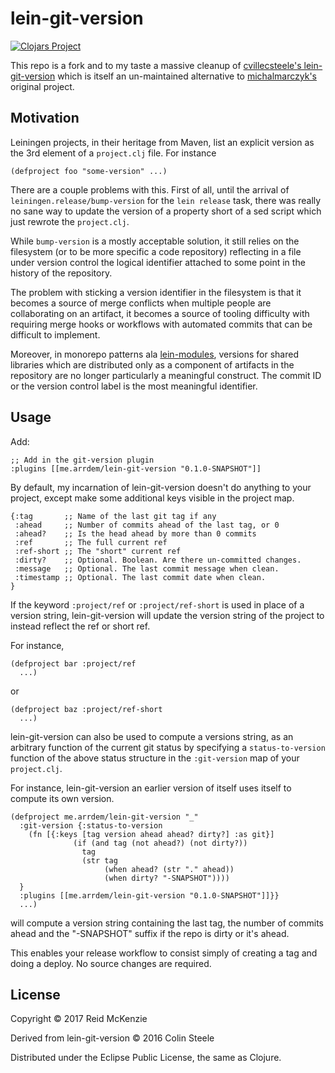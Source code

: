 # lein-git-version

[![Clojars Project](https://img.shields.io/clojars/v/me.arrdem/lein-git-version.svg)](https://clojars.org/me.arrdem/lein-git-version)

This repo is a fork and to my taste a massive cleanup of
[cvillecsteele's
lein-git-version](https://github.com/cvillecsteele/lein-git-version)
which is itself an un-maintained alternative to
[michalmarczyk's](https://github.com/michalmarczyk/lein-git-version)
original project.

## Motivation

Leiningen projects, in their heritage from Maven, list an explicit
version as the 3rd element of a `project.clj` file. For instance

    (defproject foo "some-version" ...)

There are a couple problems with this.  First of all, until the
arrival of `leiningen.release/bump-version` for the `lein release`
task, there was really no sane way to update the version of a property
short of a sed script which just rewrote the `project.clj`.

While `bump-version` is a mostly acceptable solution, it still relies
on the filesystem (or to be more specific a code repository)
reflecting in a file under version control the logical identifier
attached to some point in the history of the repository.

The problem with sticking a version identifier in the filesystem is
that it becomes a source of merge conflicts when multiple people are
collaborating on an artifact, it becomes a source of tooling
difficulty with requiring merge hooks or workflows with automated
commits that can be difficult to implement.

Moreover, in monorepo patterns ala
[lein-modules](https://github.com/jcrossley3/lein-modules), versions
for shared libraries which are distributed only as a component of
artifacts in the repository are no longer particularly a meaningful
construct. The commit ID or the version control label is the most
meaningful identifier.

## Usage

Add:

    ;; Add in the git-version plugin
    :plugins [[me.arrdem/lein-git-version "0.1.0-SNAPSHOT"]]

By default, my incarnation of lein-git-version doesn't do anything to
your project, except make some additional keys visible in the project
map.

    {:tag       ;; Name of the last git tag if any
     :ahead     ;; Number of commits ahead of the last tag, or 0
     :ahead?    ;; Is the head ahead by more than 0 commits
     :ref       ;; The full current ref
     :ref-short ;; The "short" current ref
     :dirty?    ;; Optional. Boolean. Are there un-committed changes.
     :message   ;; Optional. The last commit message when clean.
     :timestamp ;; Optional. The last commit date when clean.
    }

If the keyword `:project/ref` or `:project/ref-short` is used in place
of a version string, lein-git-version will update the version string
of the project to instead reflect the ref or short ref.

For instance,

    (defproject bar :project/ref
      ...)

or

    (defproject baz :project/ref-short
      ...)

lein-git-version can also be used to compute a versions string, as an
arbitrary function of the current git status by specifying a
`status-to-version` function of the above status structure in the
`:git-version` map of your `project.clj`.

For instance, lein-git-version an earlier version of itself uses itself to compute its own version.

    (defproject me.arrdem/lein-git-version "_"
      :git-version {:status-to-version
        (fn [{:keys [tag version ahead ahead? dirty?] :as git}]
                  (if (and tag (not ahead?) (not dirty?))
                    tag
                    (str tag
                         (when ahead? (str "." ahead))
                         (when dirty? "-SNAPSHOT"))))
      }
      :plugins [[me.arrdem/lein-git-version "0.1.0-SNAPSHOT"]]}}
      ...)

will compute a version string containing the last tag, the number of
commits ahead and the "-SNAPSHOT" suffix if the repo is dirty or it's
ahead.

This enables your release workflow to consist simply of creating a tag
and doing a deploy. No source changes are required.

## License

Copyright © 2017 Reid McKenzie

Derived from lein-git-version © 2016 Colin Steele

Distributed under the Eclipse Public License, the same as Clojure.
